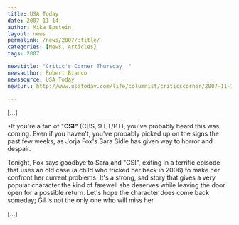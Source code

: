 ```yaml
---
title: USA Today 
date: 2007-11-14
author: Mika Epstein
layout: news
permalink: /news/2007/:title/
categories: [News, Articles]
tags: 2007

newstitle: "Critic's Corner Thursday  "
newsauthor: Robert Bianco  
newssource: USA Today  
newsurl: http://www.usatoday.com/life/columnist/criticscorner/2007-11-14-critics-corner_N.htm 

---
```

[...]

&bull;If you're a fan of "**CSI"** (CBS, 9 ET/PT), you've probably heard this was coming. Even if you haven't, you've probably picked up on the signs the past few weeks, as Jorja Fox's Sara Sidle has given way to horror and despair.

Tonight, Fox says goodbye to Sara and "CSI", exiting in a terrific episode that uses an old case (a child who tricked her back in 2006) to make her confront her current problems. It's a strong, sad story that gives a very popular character the kind of farewell she deserves while leaving the door open for a possible return. Let's hope the character does come back someday; Gil is not the only one who will miss her.

[...]

